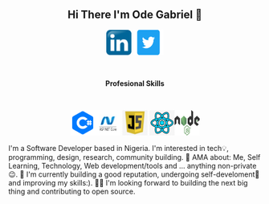 <h2 align="center">Hi There I'm Ode Gabriel 👋</h2>
</hr>

 <p gap="10px" align="center"><a href="https://www.linkedin.com/in/gabriel-ode-622b90233/"><img src="https://github.com/odegabriel/odegabriel/blob/main/linked%20in.png" width="50px" height="50px" /></a> <a href"https://twitter.com/OdeGabriel6"><img src="https://github.com/odegabriel/odegabriel/blob/main/twit.png" width="60px" height="50px" /></a> </p>

</br>
<b><p align="center">Profesional Skills</p></b>
</br>
<p align="center"><img src="https://github.com/odegabriel/odegabriel/blob/main/sharp.png" width="50px" height="50px"  /><img src="https://github.com/odegabriel/odegabriel/blob/main/net%20cor.png" width="50px" height="50px"  /> <img src="https://github.com/odegabriel/odegabriel/blob/main/javascript.png" width="50px" height="50px"  /> <img src="https://github.com/odegabriel/odegabriel/blob/main/react.png" width="50px" height="50px" /><img src="https://github.com/odegabriel/odegabriel/blob/main/Node_logo_NodeJS.png" width="50px" height="50px"  />
<p>
I'm a Software Developer based in Nigeria. I'm interested in tech💡, programming, design, research, community building.
 💬 AMA about: Me, Self Learning, Technology, Web development/tools and ... anything non-private😉.
💪 I'm currently building a good reputation, undergoing self-develoment🚀 and improving my skills:).
👨‍💻 I'm looking forward to building the next big thing and contributing to open source.
</p>
